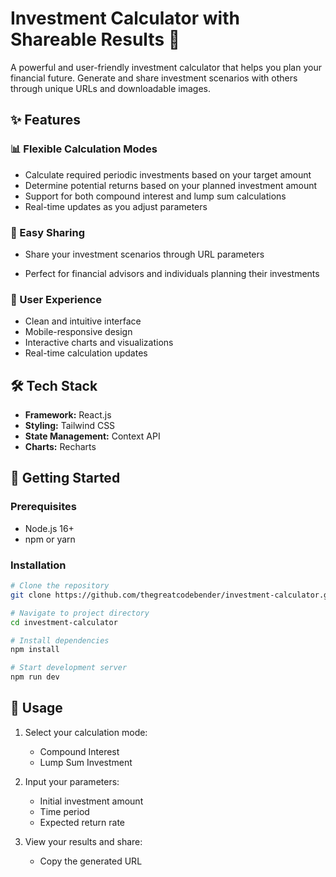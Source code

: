# Investment Calculator with Shareable Results 🚀

A powerful and user-friendly investment calculator that helps you plan your financial future. Generate and share investment scenarios with others through unique URLs and downloadable images.

<!-- ![Investment Calculator Demo](https://via.placeholder.com/800x400) -->

## ✨ Features

### 📊 Flexible Calculation Modes

- Calculate required periodic investments based on your target amount
- Determine potential returns based on your planned investment amount
- Support for both compound interest and lump sum calculations
- Real-time updates as you adjust parameters

### 🔗 Easy Sharing

- Share your investment scenarios through URL parameters
<!-- - Generate and download calculation results as images -->
- Perfect for financial advisors and individuals planning their investments

### 💫 User Experience

- Clean and intuitive interface
- Mobile-responsive design
- Interactive charts and visualizations
- Real-time calculation updates

## 🛠️ Tech Stack

- **Framework:** React.js
- **Styling:** Tailwind CSS
- **State Management:** Context API
- **Charts:** Recharts
  <!-- - **Image Generation:** html-to-image -->
  <!-- - **Deployment:** [To be added] -->

## 🚀 Getting Started

### Prerequisites

- Node.js 16+
- npm or yarn

### Installation

```bash
# Clone the repository
git clone https://github.com/thegreatcodebender/investment-calculator.git

# Navigate to project directory
cd investment-calculator

# Install dependencies
npm install

# Start development server
npm run dev
```

## 🔧 Usage

1. Select your calculation mode:

   - Compound Interest
   - Lump Sum Investment

2. Input your parameters:

   - Initial investment amount
   - Time period
   - Expected return rate

3. View your results and share:
   - Copy the generated URL
   <!-- - Download the result as an image -->

<!-- ## 📸 Screenshots -->

<!-- ### Dashboard -->
<!-- ![Dashboard](https://via.placeholder.com/400x300) -->

<!-- ### Results Page -->
<!-- ![Results](https://via.placeholder.com/400x300) -->
